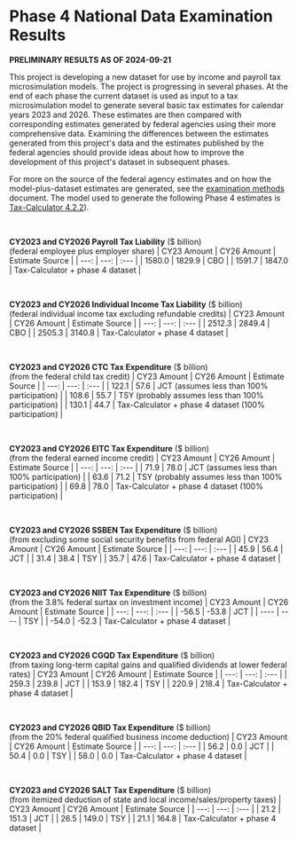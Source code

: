 Phase 4 National Data Examination Results
=========================================

**PRELIMINARY RESULTS AS OF 2024-09-21**

This project is developing a new dataset for use by income and payroll
tax microsimulation models.  The project is progressing in several
phases.  At the end of each phase the current dataset is used as input
to a tax microsimulation model to generate several basic tax
estimates for calendar years 2023 and 2026.  These estimates are
then compared with corresponding estimates generated by federal
agencies using their more comprehensive data.  Examining the
differences between the estimates generated from this project's data
and the estimates published by the federal agencies should provide
ideas about how to improve the development of this project's dataset
in subsequent phases.

For more on the source of the federal agency estimates and on how the
model-plus-dataset estimates are generated, see the [examination
methods](./methods.md) document.  The model used to generate the
following Phase 4 estimates is [Tax-Calculator
4.2.2](https://github.com/PSLmodels/Tax-Calculator/blob/master/docs/about/releases.md)).

<br>

**CY2023 and CY2026 Payroll Tax Liability** ($ billion)<br>
(federal employee plus employer share)
| CY23 Amount | CY26 Amount | Estimate Source |
| ---:   | ---:   | :---   |
| 1580.0 | 1829.9 | CBO    |
| 1591.7 | 1847.0 | Tax-Calculator + phase 4 dataset |

<br>

**CY2023 and CY2026 Individual Income Tax Liability** ($ billion)<br>
(federal individual income tax excluding refundable credits)
| CY23 Amount | CY26 Amount | Estimate Source |
| ---:   | ---:   | :---   |
| 2512.3 | 2849.4 | CBO                              |
| 2505.3 | 3140.8 | Tax-Calculator + phase 4 dataset |

<br>

**CY2023 and CY2026 CTC Tax Expenditure** ($ billion)<br>
(from the federal child tax credit)
| CY23 Amount | CY26 Amount | Estimate Source |
| ---:   | ---:   | :---   |
| 122.1  | 57.6   | JCT (assumes less than 100% participation) |
| 108.6  | 55.7   | TSY (probably assumes less than 100% participation) |
| 130.1  | 44.7   | Tax-Calculator + phase 4 dataset (100% participation) |

<br>

**CY2023 and CY2026 EITC Tax Expenditure** ($ billion)<br>
(from the federal earned income credit)
| CY23 Amount | CY26 Amount | Estimate Source |
| ---:   | ---:   | :---   |
| 71.9   | 78.0   | JCT (assumes less than 100% participation) |
| 63.6   | 71.2   | TSY (probably assumes less than 100% participation) |
| 69.8   | 78.0   | Tax-Calculator + phase 4 dataset (100% participation) |

<br>

**CY2023 and CY2026 SSBEN Tax Expenditure** ($ billion)<br>
(from excluding some social security benefits from federal AGI)
| CY23 Amount | CY26 Amount | Estimate Source |
| ---:   | ---:   | :---   |
| 45.9   |  56.4  | JCT    |
| 31.4   |  38.4  | TSY    |
| 35.7   |  47.6  | Tax-Calculator + phase 4 dataset |

<br>

**CY2023 and CY2026 NIIT Tax Expenditure** ($ billion)<br>
(from the 3.8% federal surtax on investment income)
| CY23 Amount | CY26 Amount | Estimate Source |
| ---:   | ---:   | :---   |
| -56.5  | -53.8  | JCT    |
|  ----  |  ----  | TSY    |
| -54.0  | -52.3  | Tax-Calculator + phase 4 dataset |

<br>

**CY2023 and CY2026 CGQD Tax Expenditure** ($ billion)<br>
(from taxing long-term capital gains and qualified dividends at lower federal rates)
| CY23 Amount | CY26 Amount | Estimate Source |
| ---:   | ---:   | :---   |
| 259.3  | 239.8  | JCT    |
| 153.9  | 182.4  | TSY    |
| 220.9  | 218.4  | Tax-Calculator + phase 4 dataset |

<br>

**CY2023 and CY2026 QBID Tax Expenditure** ($ billion)<br>
(from the 20% federal qualified business income deduction)
| CY23 Amount | CY26 Amount | Estimate Source |
| ---:   | ---:   | :---   |
| 56.2   |  0.0   | JCT    |
| 50.4   |  0.0   | TSY    |
| 58.0   |  0.0   | Tax-Calculator + phase 4 dataset |

<br>

**CY2023 and CY2026 SALT Tax Expenditure** ($ billion)<br>
(from itemized deduction of state and local income/sales/property taxes)
| CY23 Amount | CY26 Amount | Estimate Source |
| ---:   | ---:   | :---   |
|  21.2  | 151.3  | JCT    |
|  26.5  | 149.0  | TSY    |
|  21.1  | 164.8  | Tax-Calculator + phase 4 dataset |

